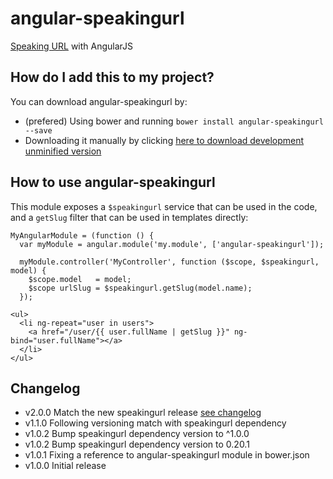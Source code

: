 # angular-speakingurl

[Speaking URL](https://github.com/pid/speakingurl) with AngularJS

## How do I add this to my project?

You can download angular-speakingurl by:

* (prefered) Using bower and running `bower install angular-speakingurl --save`
* Downloading it manually by clicking [here to download development unminified version](https://raw.github.com/zappan/angular-speakingurl/master/src/angular-speakingurl.js)


## How to use angular-speakingurl

This module exposes a `$speakingurl` service that can be used in the code,
and a `getSlug` filter that can be used in templates directly:

```
MyAngularModule = (function () {
  var myModule = angular.module('my.module', ['angular-speakingurl']);

  myModule.controller('MyController', function ($scope, $speakingurl, model) {
    $scope.model   = model;
    $scope urlSlug = $speakingurl.getSlug(model.name);
  });
```

```
<ul>
  <li ng-repeat="user in users">
    <a href="/user/{{ user.fullName | getSlug }}" ng-bind="user.fullName"></a>
  </li>
</ul>
```

## Changelog

* v2.0.0 Match the new speakingurl release [see changelog](https://github.com/pid/speakingurl/blob/master/CHANGELOG.md)
* v1.1.0 Following versioning match with speakingurl dependency
* v1.0.2 Bump speakingurl dependency version to ^1.0.0
* v1.0.2 Bump speakingurl dependency version to 0.20.1
* v1.0.1 Fixing a reference to angular-speakingurl module in bower.json
* v1.0.0 Initial release
